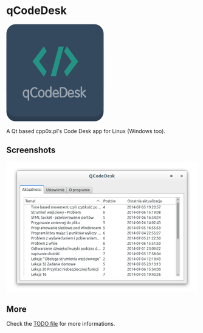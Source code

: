 # qCodeDesk
<img src="/res/qCodeDesk.png?raw=true" width="256" height="256" alt="qCodeDesk logo"/>

A Qt based cpp0x.pl's Code Desk app for Linux (Windows too).
## Screenshots
![Main Window](/screenshots/MainWindow.png?raw=true)
## More
Check the [TODO file](TODO.md) for more informations.
